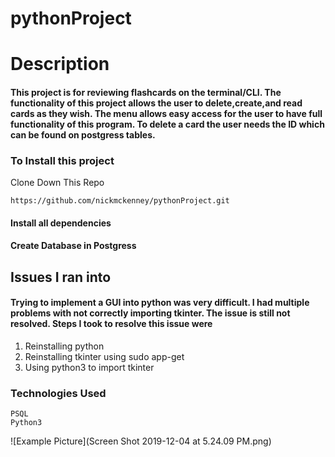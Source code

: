 # pythonProject

# Description
#### This project is for reviewing flashcards on the terminal/CLI. The functionality of this project allows the user to delete,create,and read cards as they wish. The menu allows easy access for the user to have full functionality of this program. To delete a card the user needs the ID which can be found on postgress tables.

### To Install this project
Clone Down This Repo
```
https://github.com/nickmckenney/pythonProject.git
```
#### Install all dependencies
#### Create Database in Postgress

## Issues I ran into

#### Trying to implement a GUI into python was very difficult. I had multiple problems with not correctly importing tkinter. The issue is still not resolved. Steps I took to resolve this issue were 
1. Reinstalling python
2. Reinstalling tkinter using sudo app-get
3. Using python3 to import tkinter

### Technologies Used

```
PSQL
Python3
```
![Example Picture](Screen Shot 2019-12-04 at 5.24.09 PM.png)
